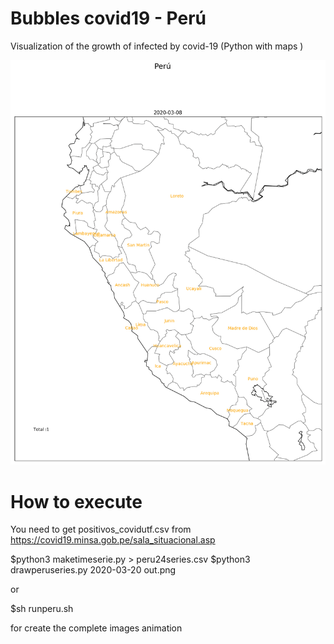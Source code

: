 # Bubbles covid19 - Perú
Visualization of the growth of infected by covid-19 (Python with maps )

<!--![Demo](perujunio.gif|width=600)-->
<img src="perujunio.gif" alt="Demo" width="600px"/>


# How to execute
You need to get positivos_covidutf.csv from https://covid19.minsa.gob.pe/sala_situacional.asp

$python3 maketimeserie.py > peru24series.csv
$python3 drawperuseries.py 2020-03-20 out.png

or

$sh runperu.sh 

for create the complete images animation

